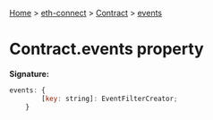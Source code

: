 [Home](./index) &gt; [eth-connect](./eth-connect.md) &gt; [Contract](./eth-connect.contract.md) &gt; [events](./eth-connect.contract.events.md)

# Contract.events property


**Signature:**
```javascript
events: {
        [key: string]: EventFilterCreator;
    }
```
